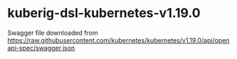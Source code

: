 # kuberig-dsl-kubernetes-v1.19.0

Swagger file downloaded from https://raw.githubusercontent.com/kubernetes/kubernetes/v1.19.0/api/openapi-spec/swagger.json

